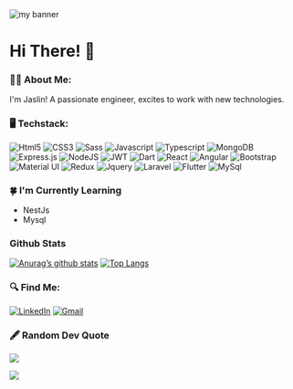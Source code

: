 <img src="https://github.com/AntoJaslin/AntoJaslin/assets/78256975/9475add1-9cb0-44db-bf2e-e109cedf1d1c.png" alt="my banner">

<h1> Hi There! 👋</h1> 
<h3>  👩‍🦱 About Me: </h3>
<div> I'm Jaslin! A passionate engineer, excites to work with new technologies. </div>
<h3>  🖥️ Techstack: </h3>

![Html5](https://img.shields.io/badge/html5-%23E34F26.svg?style=flat&logo=html5&logoColor=white)
![CSS3](https://img.shields.io/badge/css3-%231572B6.svg?style=flat&logo=css3&logoColor=white)
![Sass](https://img.shields.io/badge/Sass-CC6699?style=flat&logo=sass&logoColor=white)
![Javascript](https://img.shields.io/badge/javascript-%23323330.svg?style=flat&logo=javascript&logoColor=%23F7DF1E)
![Typescript](https://img.shields.io/badge/TypeScript-%230074c1.svg?style=flat&logo=typescript&logoColor=white)
![MongoDB](https://img.shields.io/badge/MongoDB-%234ea94b.svg?style=flat&logo=mongodb&logoColor=white)
![Express.js](https://img.shields.io/badge/express.js-%23404d59.svg?style=flat&logo=express&logoColor=%2361DAFB)
![NodeJS](https://img.shields.io/badge/node.js-6DA55F?style=flat&logo=node.js&logoColor=white)
![JWT](https://img.shields.io/badge/JWT-black?style=flat&logo=JSON%20web%20tokens)
![Dart](https://img.shields.io/badge/Dart-0175C2?style=flat&logo=dart&logoColor=white)
![React](https://img.shields.io/badge/React-20232A?style=flat=react&logoColor=61DAFB)
![Angular](https://img.shields.io/badge/Angular-DD0031?style=flat&logo=angular&logoColor=white)
![Bootstrap](https://img.shields.io/badge/Bootstrap-563D7C?style=flat&logo=bootstrap&logoColor=white)
![Material UI](https://img.shields.io/badge/Material--UI-0081CB?style=flat=material-ui&logoColor=white)
![Redux](https://img.shields.io/badge/Redux-593D88?style=flate&logo=redux&logoColor=white)
![Jquery](https://img.shields.io/badge/jQuery-0769AD?style=flat&logo=jquery&logoColor=white)
![Laravel](https://img.shields.io/badge/Laravel-FF2D20?style=flat&logo=laravel&logoColor=white)
![Flutter](https://img.shields.io/badge/Flutter-02569B?style=flat&logo=flutter&logoColor=white)
![MySql](https://img.shields.io/badge/MySQL-00000F?style=flat&logo=mysql&logoColor=white)

<h3> 🍀 I'm Currently Learning </h3>
<ul>
  <li> NestJs </li>
  <li> Mysql </li>
</ul>

<h3> Github Stats </h3>

[![Anurag’s github stats](https://github-readme-stats.vercel.app/api?username=AntoJaslin)](https://github.com/AntoJaslin)
[![Top Langs](https://github-readme-stats.vercel.app/api/top-langs/?username=AntoJaslin&layout=compact)](https://github.com/AntoJaslin)

<h3>  🔍 Find Me: </h3>


[![LinkedIn](https://img.shields.io/badge/LinkedIn-0077B5?style=for-the-badge&logo=linkedin&logoColor=white)](https://www.linkedin.com/in/anto-jaslin-a-31660b147)
[![Gmail](https://img.shields.io/badge/Gmail-D14836?style=for-the-badge&logo=gmail&logoColor=white)](mailto:antojaslin1405@gmail.com)

<h3> 🖋️ Random Dev Quote </h3>

![](https://quotes-github-readme.vercel.app/api?type=horizontal&theme=dark)

[![](https://visitcount.itsvg.in/api?id=AntoJaslin&icon=0&color=11)](https://visitcount.itsvg.in)
